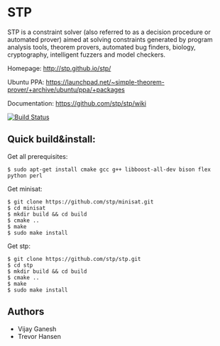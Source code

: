 # STP

STP is a constraint solver (also referred to as a decision procedure or 
automated prover) aimed at solving constraints generated by program analysis 
tools, theorem provers, automated bug finders, biology, cryptography, 
intelligent fuzzers and model checkers. 

Homepage:      http://stp.github.io/stp/

Ubuntu PPA:    https://launchpad.net/~simple-theorem-prover/+archive/ubuntu/ppa/+packages

Documentation: https://github.com/stp/stp/wiki

[![Build Status](https://travis-ci.org/stp/stp.svg?branch=master)](https://travis-ci.org/stp/stp)

## Quick build&install:

Get all prerequisites:
```
$ sudo apt-get install cmake gcc g++ libboost-all-dev bison flex python perl
```

Get minisat:
```
$ git clone https://github.com/stp/minisat.git
$ cd minisat
$ mkdir build && cd build
$ cmake ..
$ make
$ sudo make install
```

Get stp:
```
$ git clone https://github.com/stp/stp.git
$ cd stp
$ mkdir build && cd build
$ cmake ..
$ make
$ sudo make install
```

## Authors

* Vijay Ganesh
* Trevor Hansen

